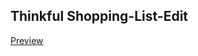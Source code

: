## Thinkful Shopping-List-Edit

[Preview](https://thinkful-ei-shark.github.io/shopping-list-story-day-Taylor-Phelps-/)
